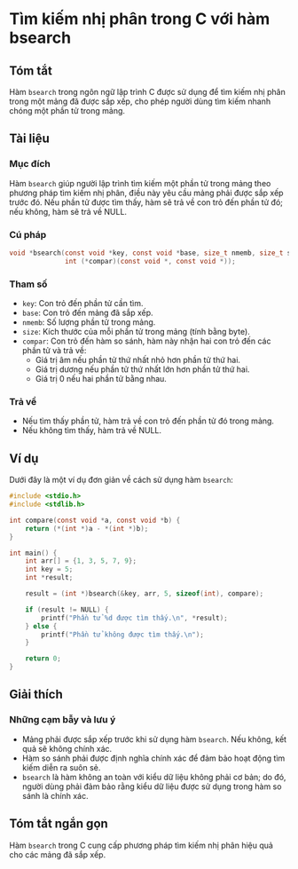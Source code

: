 <!--
Meta Description: # Tìm kiếm nhị phân trong C với hàm bsearch ## Tóm tắt Hàm `bsearch` trong ngôn ngữ lập trình C được sử dụng để tìm kiếm nhị phân trong một mảng đã đư...
Meta Keywords: phần, hàm, tìm, trong, mảng
-->

# Tìm kiếm nhị phân trong C với hàm bsearch

## Tóm tắt
Hàm `bsearch` trong ngôn ngữ lập trình C được sử dụng để tìm kiếm nhị phân trong một mảng đã được sắp xếp, cho phép người dùng tìm kiếm nhanh chóng một phần tử trong mảng.

## Tài liệu

### Mục đích
Hàm `bsearch` giúp người lập trình tìm kiếm một phần tử trong mảng theo phương pháp tìm kiếm nhị phân, điều này yêu cầu mảng phải được sắp xếp trước đó. Nếu phần tử được tìm thấy, hàm sẽ trả về con trỏ đến phần tử đó; nếu không, hàm sẽ trả về NULL.

### Cú pháp
```c
void *bsearch(const void *key, const void *base, size_t nmemb, size_t size,
              int (*compar)(const void *, const void *));
```

### Tham số
- `key`: Con trỏ đến phần tử cần tìm.
- `base`: Con trỏ đến mảng đã sắp xếp.
- `nmemb`: Số lượng phần tử trong mảng.
- `size`: Kích thước của mỗi phần tử trong mảng (tính bằng byte).
- `compar`: Con trỏ đến hàm so sánh, hàm này nhận hai con trỏ đến các phần tử và trả về:
  - Giá trị âm nếu phần tử thứ nhất nhỏ hơn phần tử thứ hai.
  - Giá trị dương nếu phần tử thứ nhất lớn hơn phần tử thứ hai.
  - Giá trị 0 nếu hai phần tử bằng nhau.

### Trả về
- Nếu tìm thấy phần tử, hàm trả về con trỏ đến phần tử đó trong mảng.
- Nếu không tìm thấy, hàm trả về NULL.

## Ví dụ
Dưới đây là một ví dụ đơn giản về cách sử dụng hàm `bsearch`:

```c
#include <stdio.h>
#include <stdlib.h>

int compare(const void *a, const void *b) {
    return (*(int *)a - *(int *)b);
}

int main() {
    int arr[] = {1, 3, 5, 7, 9};
    int key = 5;
    int *result;

    result = (int *)bsearch(&key, arr, 5, sizeof(int), compare);

    if (result != NULL) {
        printf("Phần tử %d được tìm thấy.\n", *result);
    } else {
        printf("Phần tử không được tìm thấy.\n");
    }

    return 0;
}
```

## Giải thích
### Những cạm bẫy và lưu ý
- Mảng phải được sắp xếp trước khi sử dụng hàm `bsearch`. Nếu không, kết quả sẽ không chính xác.
- Hàm so sánh phải được định nghĩa chính xác để đảm bảo hoạt động tìm kiếm diễn ra suôn sẻ.
- `bsearch` là hàm không an toàn với kiểu dữ liệu không phải cơ bản; do đó, người dùng phải đảm bảo rằng kiểu dữ liệu được sử dụng trong hàm so sánh là chính xác.

## Tóm tắt ngắn gọn
Hàm `bsearch` trong C cung cấp phương pháp tìm kiếm nhị phân hiệu quả cho các mảng đã sắp xếp.
